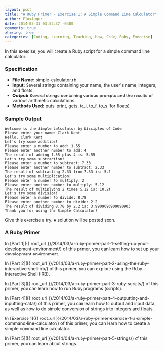 ```yaml
---
layout: post
title: "A Ruby Primer - Exercise 1: A Simple Command Line Calculator"
author: FluxAugur
date: 2014-03-31 03:52:37 -0400
comments: true
sharing: true
categories: [Coding, Learning, Teaching, How, Code, Ruby, Exercise]
---
```

In this exercise, you will create a Ruby script for a simple command line calculator.

### Specification
- **File Name:** simple-calculator.rb
- **Input:** Several strings containing your name, the user's name, integers, and floats.
- **Output:** Several strings containing various prompts and the results of various arithmetic calculations.
- **Methods Used:** puts, print, gets, to_i, to_f, to_s (for floats)

### Sample Output
```
Welcome to the Simple Calculator by Disciples of Code
Please enter your name: Clark Kent
Hello, Clark Kent
Let's try some addition!
Please enter a number to add: 1.55
Please enter another number to add: 4
The result of adding 1.55 plus 4 is: 5.55
Let's try some subtraction!
Please enter a number to subtract: 7.33
Please enter another number to subtract: 2.33
The result of subtracting 2.33 from 7.33 is: 5.0
Let's try some multiplication!
Please enter a number to multiply: 2
Please enter another number to multiply: 5.12
The result of multiplying 2 times 5.12 is: 10.24
Let's try some division!
Please enter a number to divide: 8.78
Please enter another number to divide: 2.2
The result of dividing 8.78 by 2.2 is: 3.9909090909090903
Thank you for using the Simple Calculator!
```

Give this exercise a try. A solution will be posted soon.

### A Ruby Primer

In [Part 1]({{ root_url }}/2014/03/a-ruby-primer-part-1-setting-up-your-development-environment/) of this primer, you can learn how to set up your development environment.

In [Part 2]({{ root_url }}/2014/03/a-ruby-primer-part-2-using-the-ruby-interactive-shell-irb/) of this primer, you can explore using the Ruby Interactive Shell (IRB).

In [Part 3]({{ root_url }}/2014/03/a-ruby-primer-part-3-ruby-scripts/) of this primer, you can learn how to run Ruby programs (scripts).

In [Part 4]({{ root_url }}/2014/03/a-ruby-primer-part-4-outputting-and-inputting-data/) of this primer, you can learn how to output and input data, as well as how to do simple conversion of strings into integers and floats.

In [Exercise 1]({{ root_url }}/2014/03/a-ruby-primer-exercise-1-a-simple-command-line-calculator/) of this primer, you can learn how to create a simple command line calculator.

In [Part 5]({{ root_url }}/2014/04/a-ruby-primer-part-5-strings/) of this primer, you can learn about strings.
